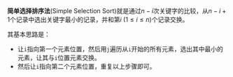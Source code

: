 **简单选择排序法**(Simple Selection Sort)就是通过$n-i$次关键字的比较，从$n-i+1$个记录中选出关键字最小的记录，并和第$i\ (1\leqslant i\leqslant n)$个记录交换。

其基本思路是：

- 让`i`指向第一个元素位置，然后用`j`遍历从`i`开始的所有元素，选出其中最小的元素，让其与`i`位置元素交换。
- 然后让`i`指向第二个元素位置，重复以上步骤即可。


